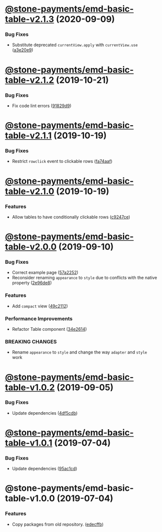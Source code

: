 # [@stone-payments/emd-basic-table-v2.1.3](https://github.com/stone-payments/emerald-web-framework/compare/@stone-payments/emd-basic-table-v2.1.2...@stone-payments/emd-basic-table-v2.1.3) (2020-09-09)


### Bug Fixes

* Substitute deprecated `currentView.apply` with `currentView.use` ([a3e20e9](https://github.com/stone-payments/emerald-web-framework/commit/a3e20e9ebbf3fc2935d538aabf3eb254912c16a0))

# [@stone-payments/emd-basic-table-v2.1.2](https://github.com/stone-payments/emerald-web-framework/compare/@stone-payments/emd-basic-table-v2.1.1...@stone-payments/emd-basic-table-v2.1.2) (2019-10-21)


### Bug Fixes

* Fix code lint errors ([91829d9](https://github.com/stone-payments/emerald-web-framework/commit/91829d9))

# [@stone-payments/emd-basic-table-v2.1.1](https://github.com/stone-payments/emerald-web-framework/compare/@stone-payments/emd-basic-table-v2.1.0...@stone-payments/emd-basic-table-v2.1.1) (2019-10-19)


### Bug Fixes

* Restrict `rowclick` event to clickable rows ([fa74aaf](https://github.com/stone-payments/emerald-web-framework/commit/fa74aaf))

# [@stone-payments/emd-basic-table-v2.1.0](https://github.com/stone-payments/emerald-web-framework/compare/@stone-payments/emd-basic-table-v2.0.0...@stone-payments/emd-basic-table-v2.1.0) (2019-10-19)


### Features

* Allow tables to have conditionally clickable rows ([c9247ce](https://github.com/stone-payments/emerald-web-framework/commit/c9247ce))

# [@stone-payments/emd-basic-table-v2.0.0](https://github.com/stone-payments/emerald-web-framework/compare/@stone-payments/emd-basic-table-v1.0.2...@stone-payments/emd-basic-table-v2.0.0) (2019-09-10)


### Bug Fixes

* Correct example page ([57a2252](https://github.com/stone-payments/emerald-web-framework/commit/57a2252))
* Reconsider renaming `appearance` to `style` due to conflicts with the native property ([2e96de8](https://github.com/stone-payments/emerald-web-framework/commit/2e96de8))


### Features

* Add `compact` view ([49c2112](https://github.com/stone-payments/emerald-web-framework/commit/49c2112))


### Performance Improvements

* Refactor Table component ([34e2614](https://github.com/stone-payments/emerald-web-framework/commit/34e2614))


### BREAKING CHANGES

* Rename `appearance` to `style` and change the way `adapter` and `style` work

# [@stone-payments/emd-basic-table-v1.0.2](https://github.com/stone-payments/emerald-web-framework/compare/@stone-payments/emd-basic-table-v1.0.1...@stone-payments/emd-basic-table-v1.0.2) (2019-09-05)


### Bug Fixes

* Update dependencies ([4df5cdb](https://github.com/stone-payments/emerald-web-framework/commit/4df5cdb))

# [@stone-payments/emd-basic-table-v1.0.1](https://github.com/stone-payments/emerald-web-framework/compare/@stone-payments/emd-basic-table-v1.0.0...@stone-payments/emd-basic-table-v1.0.1) (2019-07-04)


### Bug Fixes

* Update dependencies ([95ac1cd](https://github.com/stone-payments/emerald-web-framework/commit/95ac1cd))

# @stone-payments/emd-basic-table-v1.0.0 (2019-07-04)


### Features

* Copy packages from old repository. ([edecffb](https://github.com/stone-payments/emerald-web-framework/commit/edecffb))
